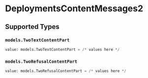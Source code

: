 # DeploymentsContentMessages2


## Supported Types

### `models.TwoTextContentPart`

```python
value: models.TwoTextContentPart = /* values here */
```

### `models.TwoRefusalContentPart`

```python
value: models.TwoRefusalContentPart = /* values here */
```

